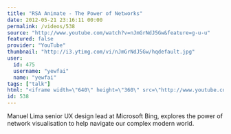 ```yaml
---
title: "RSA Animate - The Power of Networks"
date: 2012-05-21 23:16:11 00:00
permalink: /videos/538
source: "http://www.youtube.com/watch?v=nJmGrNdJ5Gw&feature=g-u-u"
featured: false
provider: "YouTube"
thumbnail: "http://i3.ytimg.com/vi/nJmGrNdJ5Gw/hqdefault.jpg"
user:
  id: 475
  username: "yewfai"
  name: "yewfai"
tags: ["talk"]
html: "<iframe width=\"640\" height=\"360\" src=\"http://www.youtube.com/embed/nJmGrNdJ5Gw?wmode=transparent&fs=1&feature=oembed\" frameborder=\"0\" allowfullscreen></iframe>"
id: 538
---
```


Manuel Lima senior UX design lead at Microsoft Bing, explores the power of network visualisation to help navigate our complex modern world.